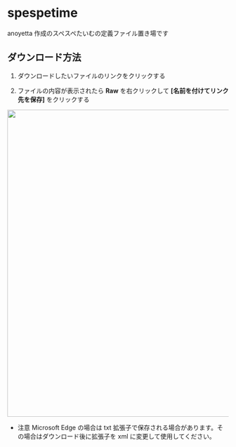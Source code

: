 # spespetime
anoyetta 作成のスペスペたいむの定義ファイル置き場です

## ダウンロード方法

1. ダウンロードしたいファイルのリンクをクリックする

2. ファイルの内容が表示されたら **Raw** を右クリックして **[名前を付けてリンク先を保存]** をクリックする
<img src="https://github.com/anoyetta/spespetime/blob/master/image/how_to_download.png?raw=true" width="700px">

* 注意
Microsoft Edge の場合は txt 拡張子で保存される場合があります。その場合はダウンロード後に拡張子を xml に変更して使用してください。
